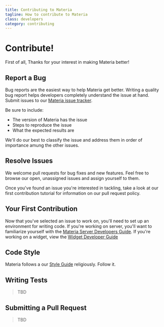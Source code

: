 ```yaml
---
title: Contributing to Materia
tagline: How to contribute to Materia
class: developers
category: contributing
---
```

# Contribute!

First of all, Thanks for your interest in making Materia better!


## Report a Bug

Bug reports are the easiest way to help Materia get better.  Writing a quality bug report helps developers completely understand the issue at hand.  Submit issues to our [Materia issue tracker](https://github.com/ucfopen/Materia/issues).

Be sure to include:

* The version of Materia has the issue
* Steps to reproduce the issue
* What the expected results are

We'll do our best to classify the issue and address them in order of importance amung the other issues.

## Resolve Issues

We welcome pull requests for bug fixes and new features. Feel free to browse our open, unassigned issues and assign yourself to them.

Once you've found an issue you're interested in tackling, take a look at our first contribution tutorial for information on our pull request policy.

## Your First Contribution

Now that you've selected an issue to work on, you'll need to set up an environment for writing code. If you're working on server, you'll want to familiarize yourself with the [Materia Server Developers Guide](platform-developer-guide.html).  If you're working on a widget, view the [Widget Developer Guide](widget-developer-guide.html)


## Code Style

Materia follows a our [Style Guide](style-guide.html) religiously. Follow it.

## Writing Tests

> TBD

## Submitting a Pull Request

> TBD

